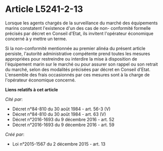 # Article L5241-2-13

Lorsque les agents chargés de la surveillance du marché des équipements marins constatent l'existence d'un des cas de non-
conformité formelle précisés par décret en Conseil d'Etat, ils invitent l'opérateur économique concerné à y mettre un terme. 

Si la non-conformité mentionnée au premier alinéa du présent article persiste, l'autorité administrative compétente prend
toutes les mesures appropriées pour restreindre ou interdire la mise à disposition de l'équipement marin sur le marché ou
pour assurer son rappel ou son retrait du marché, selon des modalités précisées par décret en Conseil d'Etat. L'ensemble des
frais occasionnés par ces mesures sont à la charge de l'opérateur économique concerné.

**Liens relatifs à cet article**

_Cité par_:

  - Décret n°84-810 du 30 août 1984 - art. 56-3 (V)
  - Décret n°84-810 du 30 août 1984 - art. 63 (V)
  - Décret n°2016-1693 du 9 décembre 2016 - art. 52
  - Décret n°2016-1693 du 9 décembre 2016 - art. 59

_Créé par_:

  - Loi n°2015-1567 du 2 décembre 2015 - art. 13
